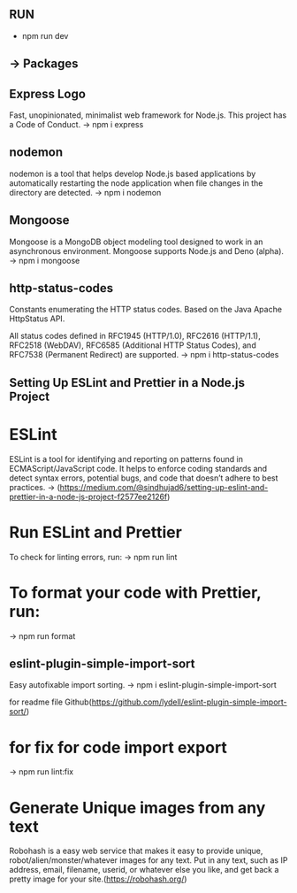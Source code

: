 ## RUN

- npm run dev

## -> Packages

## Express Logo

Fast, unopinionated, minimalist web framework for Node.js.
This project has a Code of Conduct.
-> npm i express

## nodemon

nodemon is a tool that helps develop Node.js based applications by automatically restarting the node application when file changes in the directory are detected.
-> npm i nodemon

## Mongoose

Mongoose is a MongoDB object modeling tool designed to work in an asynchronous environment. Mongoose supports Node.js and Deno (alpha).
-> npm i mongoose

## http-status-codes

Constants enumerating the HTTP status codes. Based on the Java Apache HttpStatus API.

All status codes defined in RFC1945 (HTTP/1.0), RFC2616 (HTTP/1.1), RFC2518 (WebDAV), RFC6585 (Additional HTTP Status Codes), and RFC7538 (Permanent Redirect) are supported.
-> npm i http-status-codes

## Setting Up ESLint and Prettier in a Node.js Project

# ESLint

ESLint is a tool for identifying and reporting on patterns found in ECMAScript/JavaScript code. It helps to enforce coding standards and detect syntax errors, potential bugs, and code that doesn’t adhere to best practices.
-> (https://medium.com/@sindhujad6/setting-up-eslint-and-prettier-in-a-node-js-project-f2577ee2126f)

# Run ESLint and Prettier

To check for linting errors, run:
-> npm run lint

# To format your code with Prettier, run:

-> npm run format

## eslint-plugin-simple-import-sort

Easy autofixable import sorting.
-> npm i eslint-plugin-simple-import-sort

for readme file Github(https://github.com/lydell/eslint-plugin-simple-import-sort/)

# for fix for code import export

-> npm run lint:fix

# Generate Unique images from any text

Robohash is a easy web service that makes it easy to provide unique, robot/alien/monster/whatever images for any text.
Put in any text, such as IP address, email, filename, userid, or whatever else you like, and get back a pretty image for your site.(https://robohash.org/)
